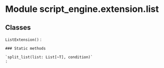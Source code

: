 Module script_engine.extension.list
===================================

Classes
-------

`ListExtension()`
:   

    ### Static methods

    `split_list(list: List[~T], condition)`
    :